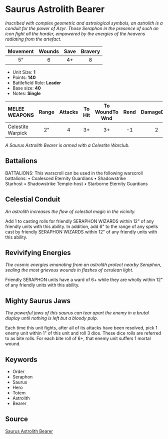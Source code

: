 # Saurus Astrolith Bearer

_Inscribed with complex geometric and astrological symbols, an astrolith is a conduit for the power of Azyr. Those Seraphon in the presence of such an icon fight all the harder, empowered by the energies of the heavens radiating from the artefact._


| Movement | Wounds | Save | Bravery |
|:--------:|:------:|:----:|:-------:|
| 5" | 6 | 4+ | 8 |

* Unit Size: **1**
* Points: **140**
* Battlefield Role: **Leader**
* Base size: **40**
* Notes: **Single**

| MELEE WEAPONS | Range | Attacks | To Hit | To WoundTo Wnd | Rend | DamageDmg |
|:---|:--:|:--:|:--:|:--:|:--:|:--:|
| Celestite Warpick | 2" | 4 | 3+ | 3+ | -1 | 2 |


_A Saurus Astrolith Bearer is armed with a Celestite Warclub._

## Battalions

BATTALIONS: This warscroll can be used in the following warscroll battalions: • Coalesced Eternity Guardians • Shadowstrike Starhost • Shadowstrike Temple-host • Starborne Eternity Guardians

## Celestial Conduit

_An astrolith increases the flow of celestial magic in the vicinity._

Add 1 to casting rolls for friendly SERAPHON WIZARDS within 12" of any friendly units with this ability. In addition, add 6" to the range of any spells cast by friendly SERAPHON WIZARDS within 12" of any friendly units with this ability.

## Revivifying Energies

_The cosmic energies emanating from an astrolith protect nearby Seraphon, sealing the most grievous wounds in flashes of cerulean light._

Friendly SERAPHON units have a ward of 6+ while they are wholly within 12" of any friendly units with this ability.

## Mighty Saurus Jaws

_The powerful jaws of this saurus can tear apart the enemy in a brutal display until nothing is left but a bloody pulp._

Each time this unit fights, after all of its attacks have been resolved, pick 1 enemy unit within 1" of this unit and roll 3 dice. These dice rolls are referred to as bite rolls. For each bite roll of 6+, that enemy unit suffers 1 mortal wound.

## Keywords

* Order
* Seraphon
* Saurus
* Hero
* Totem
* Astrolith
* Bearer


## Source

[Saurus Astrolith Bearer](https://wahapedia.ru/aos3/factions/seraphon/Saurus-Astrolith-Bearer)
